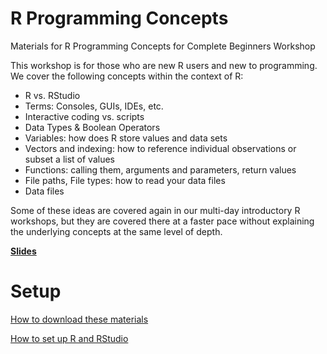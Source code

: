 # R Programming Concepts

Materials for R Programming Concepts for Complete Beginners Workshop

This workshop is for those who are new R users and new to programming.  We cover the following concepts within the context of R:

* R vs. RStudio
* Terms: Consoles, GUIs, IDEs, etc.
* Interactive coding vs. scripts 
* Data Types & Boolean Operators
* Variables: how does R store values and data sets
* Vectors and indexing: how to reference individual observations or subset a list of values
* Functions: calling them, arguments and parameters, return values
* File paths, File types: how to read your data files
* Data files


Some of these ideas are covered again in our multi-day introductory R workshops, but they are covered there at a faster pace without explaining the underlying concepts at the same level of depth.  

**[Slides](https://nuwildcat.sharepoint.com/:p:/s/NUIT-RCS/EXk9wBPmucdHlcU_A_PaoLoB1vh7UloI8Mb6zxh1Ga2rkQ?e=NLw6qC)**


# Setup

[How to download these materials](https://sites.northwestern.edu/researchcomputing/resources/downloading-from-github/)

[How to set up R and RStudio](https://sites.northwestern.edu/researchcomputing/resources/r-and-rstudio/)


